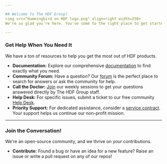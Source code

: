 ```yaml
---

## Welcome to The HDF Group! 
<img src="Hummingbird on HDF logo.png" align=right width=250>
We're so glad you're here. You've come to the right place to get started with the HDF community.

---
```


### Get Help When You Need It

We have a ton of resources to help you get the most out of HDF products.

* **Documentation:** Explore our comprehensive [documentation](https://support.hdfgroup.org/documentation) to find exactly what you need.
* **Community Forum:** Have a question? Our [forum](https://forum.hdfgroup.org) is the perfect place to search for answers or ask the community for help.
* **Call the Doctor:** [Join](https://www.hdfgroup.org/weekly-hdf-clinic/) our weekly sessions to get your questions answered directly by The HDF Group staff.
* **Help Desk:** For specific issues, submit a ticket to our free community [Help Desk](https://help.hdfgroup.org).
* **Priority Support:** For dedicated assistance, consider a [service contract](https://www.hdfgroup.org/solutions/priority-support/). Your support helps us continue our non-profit mission.

---

### Join the Conversation!

We're an open-source community, and we thrive on your contributions.

* **Contribute:** Found a bug or have an idea for a new feature? Raise an issue or write a pull request on any of our repos!

